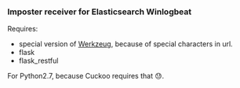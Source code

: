 ### Imposter receiver for Elasticsearch Winlogbeat

Requires:
* special version of [Werkzeug](https://github.com/Yzoni/werkzeug), because of special characters in url.
* flask
* flask_restful

For Python2.7, because Cuckoo requires that 😓.
